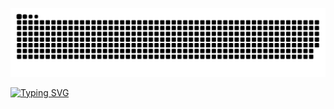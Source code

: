 <p align="center">
  <img src="https://raw.githubusercontent.com/1999AZZAR/1999AZZAR/main/resources/img/grid-snake.svg"/>
</p>
<a align="center" href="https://git.io/typing-svg"><img src="https://readme-typing-svg.demolab.com?font=Courier&pause=1000&color=00AA00&random=false&width=435&lines=Pentest+%26+Ethical+Hacking;Blockchain+%26+IoT+Security+Enthusiast;AI%2C+Forensic%2C+OSINT+%26+Modern+Cryptography" alt="Typing SVG" /></a>
